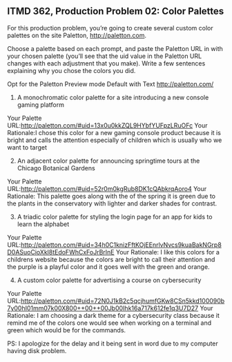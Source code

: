 ## ITMD 362, Production Problem 02: Color Palettes

For this production problem, you’re going to create several custom color palettes on the site
Paletton, http://paletton.com.

Choose a palette based on each prompt, and paste the Paletton URL in with your chosen palette
(you’ll see that the uid value in the Paletton URL changes with each adjustment that you make).
Write a few sentences explaining why you chose the colors you did.

Opt for the Paletton Preview mode Default with Text http://paletton.com/

1. A monochromatic color palette for a site introducing a new console gaming platform

Your Palette URL:http://paletton.com/#uid=13x0u0kkZQL9HYbfYUFpzLRuOFc
Your Rationale:I chose this color for a new gaming console product because it is bright and calls the attention especially of children which is usually who we want to target

2. An adjacent color palette for announcing springtime tours at the Chicago Botanical Gardens

Your Palette URL:http://paletton.com/#uid=52r0m0kgRub8DK1cQAbkrqAoro4
Your Rationale: This palette goes along with the of the spring it is green due to the plants in the conservatory with lighter and darker shades for contrast.

3. A triadic color palette for styling the login page for an app for kids to learn the alphabet

Your Palette URL:http://paletton.com/#uid=34h0C1knizFftKOjEEnrlvNvcs9kuaBakNGrp8D0ASuoCioXkl8tEdoFWhCxFoJrBrInE
Your Rationale: I like this colors for a childrens website because the colors are bright to call their attention and the purple is a playful color and it goes well with the green and orange.

4. A custom color palette for advertising a course on cybersecurity

Your Palette URL:http://paletton.com/#uid=72N0J1kB2c5qcjhumfGKw8CSn5kkd100090b7y00hI01mm07k00X800++00++00Jb00Ihk16a717k612fe1q3U7D27
Your Rationale: I am choosing a dark theme for a cybersecurity class because it remind me of the colors one would see when working on a terminal and green which would be for the commands.

PS: I apologize for the delay and it being sent in word due to my computer having disk problem.

